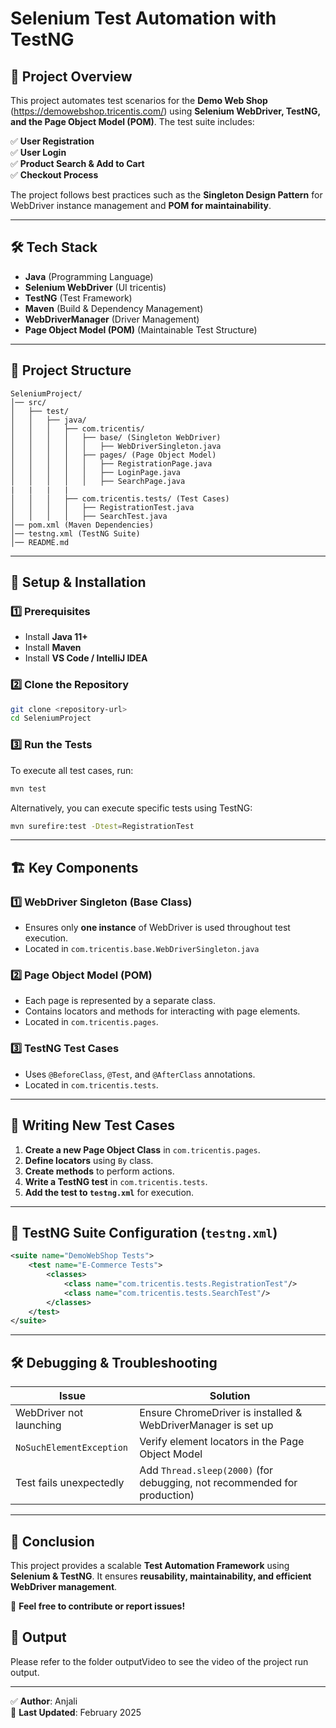 # Selenium Test Automation with TestNG

## 📌 Project Overview
This project automates test scenarios for the **Demo Web Shop** (https://demowebshop.tricentis.com/) using **Selenium WebDriver, TestNG, and the Page Object Model (POM)**. The test suite includes:

✅ **User Registration**  
✅ **User Login**  
✅ **Product Search & Add to Cart**  
✅ **Checkout Process**

The project follows best practices such as the **Singleton Design Pattern** for WebDriver instance management and **POM for maintainability**.

---
## 🛠️ Tech Stack
- **Java** (Programming Language)
- **Selenium WebDriver** (UI tricentis)
- **TestNG** (Test Framework)
- **Maven** (Build & Dependency Management)
- **WebDriverManager** (Driver Management)
- **Page Object Model (POM)** (Maintainable Test Structure)

---
## 📂 Project Structure
```
SeleniumProject/
│── src/
│   ├── test/
│   │   ├── java/
│   │   │   ├── com.tricentis/
│   │   │   │   ├── base/ (Singleton WebDriver)
│   │   │   │   │   ├── WebDriverSingleton.java
│   │   │   │   ├── pages/ (Page Object Model)
│   │   │   │   │   ├── RegistrationPage.java
│   │   │   │   │   ├── LoginPage.java
│   │   │   │   │   ├── SearchPage.java
|   |   |   |
│   │   │   ├── com.tricentis.tests/ (Test Cases)
│   │   │   │   ├── RegistrationTest.java
│   │   │   │   ├── SearchTest.java
│── pom.xml (Maven Dependencies)
│── testng.xml (TestNG Suite)
│── README.md
```

---
## 🔧 Setup & Installation
### 1️⃣ **Prerequisites**
- Install **Java 11+**
- Install **Maven**
- Install **VS Code / IntelliJ IDEA**

### 2️⃣ **Clone the Repository**
```sh
git clone <repository-url>
cd SeleniumProject
```

### 3️⃣ **Run the Tests**
To execute all test cases, run:
```sh
mvn test
```

Alternatively, you can execute specific tests using TestNG:
```sh
mvn surefire:test -Dtest=RegistrationTest
```

---
## 🏗️ Key Components
### **1️⃣ WebDriver Singleton (Base Class)**
- Ensures only **one instance** of WebDriver is used throughout test execution.
- Located in `com.tricentis.base.WebDriverSingleton.java`

### **2️⃣ Page Object Model (POM)**
- Each page is represented by a separate class.
- Contains locators and methods for interacting with page elements.
- Located in `com.tricentis.pages`.

### **3️⃣ TestNG Test Cases**
- Uses `@BeforeClass`, `@Test`, and `@AfterClass` annotations.
- Located in `com.tricentis.tests`.

---
## 📜 Writing New Test Cases
1. **Create a new Page Object Class** in `com.tricentis.pages`.
2. **Define locators** using `By` class.
3. **Create methods** to perform actions.
4. **Write a TestNG test** in `com.tricentis.tests`.
5. **Add the test to `testng.xml`** for execution.

---
## 🚀 TestNG Suite Configuration (`testng.xml`)
```xml
<suite name="DemoWebShop Tests">
    <test name="E-Commerce Tests">
        <classes>
            <class name="com.tricentis.tests.RegistrationTest"/>
            <class name="com.tricentis.tests.SearchTest"/>
        </classes>
    </test>
</suite>
```

---
## 🛠️ Debugging & Troubleshooting
| Issue | Solution |
|--------|----------|
| WebDriver not launching | Ensure ChromeDriver is installed & WebDriverManager is set up |
| `NoSuchElementException` | Verify element locators in the Page Object Model |
| Test fails unexpectedly | Add `Thread.sleep(2000)` (for debugging, not recommended for production) |

---
## 📌 Conclusion
This project provides a scalable **Test Automation Framework** using **Selenium & TestNG**. It ensures **reusability, maintainability, and efficient WebDriver management**.

📢 **Feel free to contribute or report issues!**

## 📌 Output
Please refer to the folder outputVideo to see the video of the project run output.

---
✅ **Author**: Anjali  
📅 **Last Updated**: February 2025


